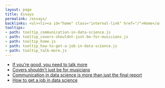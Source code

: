 ```yaml
---
layout: page
title: Essays
permalink: /essays/
backlinks: <ul><li><a id="home" class="internal-link" href="/">Home</a></li></ul>
tooltips: 
- path: tooltip_communication-in-data-science.js
- path: tooltip_covers-shouldnt-just-be-for-musicians.js
- path: tooltip_home.js
- path: tooltip_how-to-get-a-job-in-data-science.js
- path: tooltip_talk-more.js
---
```


* <a id="talk-more" class="internal-link" href="/talk-more/">If you're good, you need to talk more</a>
* <a id="covers-shouldnt-just-be-for-musicians" class="internal-link" href="/covers-shouldnt-just-be-for-musicians/">Covers shouldn't just be for musicians</a>
* <a id="communication-in-data-science" class="internal-link" href="/communication-in-data-science/">Communication in data science is more than just the final report</a>
* <a id="how-to-get-a-job-in-data-science" class="internal-link" href="/how-to-get-a-job-in-data-science/">How to get a job in data science</a>